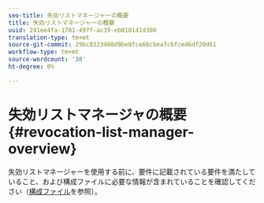 ```yaml
---
seo-title: 失効リストマネージャーの概要
title: 失効リストマネージャーの概要
uuid: 241ee4fa-1781-497f-ac39-eb018141d300
translation-type: tm+mt
source-git-commit: 29bc8323460d9be0fce66cbea7c6fce46df20d61
workflow-type: tm+mt
source-wordcount: '38'
ht-degree: 0%

---
```



# 失効リストマネージャの概要{#revocation-list-manager-overview}

失効リストマネージャーを使用する前に、要件に記載されている要件を満たしていること、および構成ファイルに必要な情報が含まれていることを確認してください（[構成ファイル](../policy-revocation-list-manager/revocation-config-file-props.md)を参照）。
